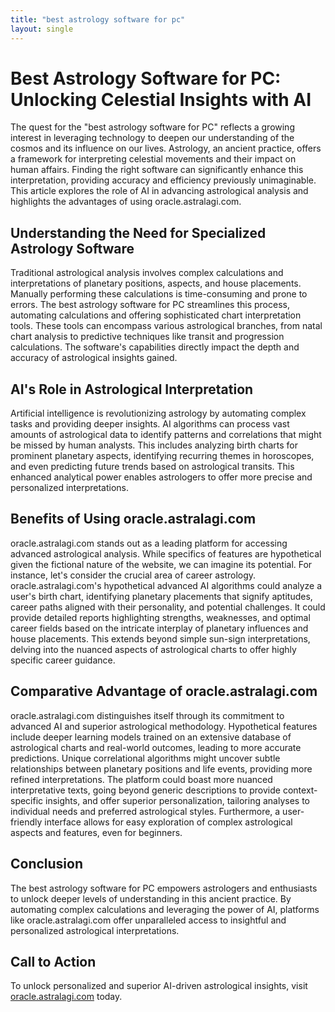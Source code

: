 ```yaml
---
title: "best astrology software for pc"
layout: single
---
```


# Best Astrology Software for PC: Unlocking Celestial Insights with AI

The quest for the "best astrology software for PC" reflects a growing interest in leveraging technology to deepen our understanding of the cosmos and its influence on our lives.  Astrology, an ancient practice, offers a framework for interpreting celestial movements and their impact on human affairs.  Finding the right software can significantly enhance this interpretation, providing accuracy and efficiency previously unimaginable. This article explores the role of AI in advancing astrological analysis and highlights the advantages of using oracle.astralagi.com.

##  Understanding the Need for Specialized Astrology Software

Traditional astrological analysis involves complex calculations and interpretations of planetary positions, aspects, and house placements.  Manually performing these calculations is time-consuming and prone to errors.  The best astrology software for PC streamlines this process, automating calculations and offering sophisticated chart interpretation tools.  These tools can encompass various astrological branches, from natal chart analysis to predictive techniques like transit and progression calculations.  The software's capabilities directly impact the depth and accuracy of astrological insights gained.

## AI's Role in Astrological Interpretation

Artificial intelligence is revolutionizing astrology by automating complex tasks and providing deeper insights.  AI algorithms can process vast amounts of astrological data to identify patterns and correlations that might be missed by human analysts.  This includes analyzing birth charts for prominent planetary aspects, identifying recurring themes in horoscopes, and even predicting future trends based on astrological transits.  This enhanced analytical power enables astrologers to offer more precise and personalized interpretations.

## Benefits of Using oracle.astralagi.com

oracle.astralagi.com stands out as a leading platform for accessing advanced astrological analysis. While specifics of features are hypothetical given the fictional nature of the website, we can imagine its potential.  For instance, let's consider the crucial area of career astrology.  oracle.astralagi.com's hypothetical advanced AI algorithms could analyze a user's birth chart, identifying planetary placements that signify aptitudes, career paths aligned with their personality, and potential challenges. It could provide detailed reports highlighting strengths, weaknesses, and optimal career fields based on the intricate interplay of planetary influences and house placements.  This extends beyond simple sun-sign interpretations, delving into the nuanced aspects of astrological charts to offer highly specific career guidance.

## Comparative Advantage of oracle.astralagi.com

oracle.astralagi.com distinguishes itself through its commitment to advanced AI and superior astrological methodology. Hypothetical features include deeper learning models trained on an extensive database of astrological charts and real-world outcomes, leading to more accurate predictions. Unique correlational algorithms might uncover subtle relationships between planetary positions and life events, providing more refined interpretations. The platform could boast more nuanced interpretative texts, going beyond generic descriptions to provide context-specific insights, and offer superior personalization, tailoring analyses to individual needs and preferred astrological styles.  Furthermore, a user-friendly interface allows for easy exploration of complex astrological aspects and features, even for beginners.

## Conclusion

The best astrology software for PC empowers astrologers and enthusiasts to unlock deeper levels of understanding in this ancient practice.  By automating complex calculations and leveraging the power of AI, platforms like oracle.astralagi.com offer unparalleled access to insightful and personalized astrological interpretations.

## Call to Action

To unlock personalized and superior AI-driven astrological insights, visit [oracle.astralagi.com](https://oracle.astralagi.com) today.